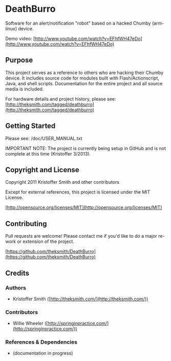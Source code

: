 # DeathBurro

Software for an alert/notification "robot" based on a hacked Chumby (arm-linux) device.

Demo video: [http://www.youtube.com/watch?v=EFhfWH47eDo](http://www.youtube.com/watch?v=EFhfWH47eDo)

## Purpose

This project serves as a reference to others who are hacking their Chumby device. It includes source code for modules built with Flash/Actionscript, Java, and shell scripts. Documentation for the entire project and all source media is included.

For hardware details and project history, please see: [http://theksmith.com/tagged/deathburro](http://theksmith.com/tagged/deathburro) 

## Getting Started

Please see: /doc/USER_MANUAL.txt

IMPORTANT NOTE: The project is currently being setup in GitHub and is not complete at this time (Kristoffer 3/2013).

## Copyright and License

Copyright 2011 Kristoffer Smith and other contributors

Except for external references, this project is licensed under the MIT License.

[http://opensource.org/licenses/MIT](http://opensource.org/licenses/MIT)

## Contributing

Pull requests are welcome! Please contact me if you'd like to do a major re-work or extension of the project.

[https://github.com/theksmith/DeathBurro](https://github.com/theksmith/DeathBurro)

## Credits

### Authors

+	Kristoffer Smith ([http://theksmith.com/](http://theksmith.com/))

### Contributors

+	Willie Wheeler ([http://springinpractice.com/](http://springinpractice.com/))

### References & Dependencies

+	(documentation in progress)